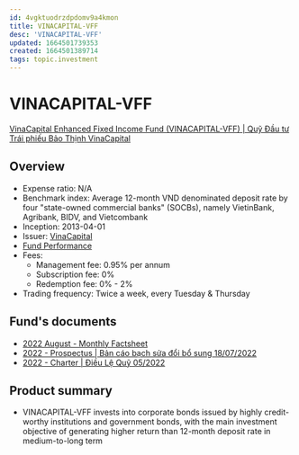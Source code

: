 ```yaml
---
id: 4vgktuodrzdpdomv9a4kmon
title: VINACAPITAL-VFF
desc: 'VINACAPITAL-VFF'
updated: 1664501739353
created: 1664501389714
tags: topic.investment
---
```

# VINACAPITAL-VFF

[VinaCapital Enhanced Fixed Income Fund (VINACAPITAL-VFF) | Quỹ Đầu tư Trái phiếu Bảo Thịnh VinaCapital](https://vinacapital.com/investment-solutions/onshore-funds/vff/)

## Overview

- Expense ratio: N/A
- Benchmark index: Average 12-month VND denominated deposit rate by four "state-owned commercial banks" (SOCBs), namely VietinBank, Agribank, BIDV, and Vietcombank
- Inception: 2013-04-01
- Issuer: [VinaCapital](https://vinacapital.com/)
- [Fund Performance](https://vinacapital.com/investment-solutions/onshore-funds/vff/)
- Fees:
    - Management fee: 0.95% per annum
    - Subscription fee: 0%
    - Redemption fee: 0% - 2%
- Trading frequency: Twice a week, every Tuesday & Thursday

## Fund's documents

- [2022 August - Monthly Factsheet](https://vinacapital.com/wp-content/uploads/2022/09/20220915-Monthly-factsheet_VINACAPITAL-VFF_202208_EN.pdf)
- [2022 - Prospectus | Bản cáo bạch sửa đổi bổ sung 18/07/2022](https://vinacapital.com/wp-content/uploads/2022/08/20220718-vff-ban-cao-bach-sua-doi-bo-sung-aug-2022.pdf)
- [2022 - Charter | Điều Lệ Quỹ 05/2022](https://vinacapital.com/wp-content/uploads/2022/07/20220511-vff-iu-l-qu-may-22-vcfm-1.pdf)

## Product summary

- VINACAPITAL-VFF invests into corporate bonds issued by highly credit-worthy institutions and government bonds, with the main investment objective of generating higher return than 12-month deposit rate in medium-to-long term